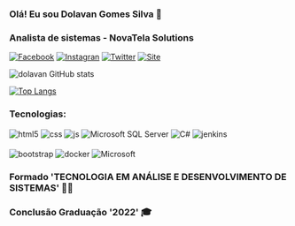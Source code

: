 ### Olá! Eu sou Dolavan Gomes Silva 👋 
### Analista de sistemas - NovaTela Solutions

[![Facebook](https://img.shields.io/badge/Facebook-1877F2?style=for-the-badge&logo=facebook&logoColor=white)](https://www.facebook.com/dolavan.silva)
[![Instagran](https://img.shields.io/badge/Instagram-E4405F?style=for-the-badge&logo=instagram&logoColor=white)](https://www.instagram.com/dolavansilva/)
[![Twitter](https://img.shields.io/badge/Twitter-1DA1F2?style=for-the-badge&logo=twitter&logoColor=white)](https://twitter.com/DolavanS)
[![Site](https://img.shields.io/website?label=novatela.com.br&style=for-the-badge&url=https://www.novatela.com.br/)](https://www.novatela.com.br)

![dolavan GitHub stats](https://github-readme-stats.vercel.app/api?username=dolavan&show_icons=true&theme=radical)


[![Top Langs](https://github-readme-stats.vercel.app/api/top-langs/?username=dolavan&langs_count=8)](https://github.com/dolavan/github-readme-stats)
<!--[![Top Langs](https://github-readme-stats.vercel.app/api/top-langs/?username=dolavan)](https://github.com/dolavan/github-readme-stats)-->
<!--[![Top Langs](https://github-readme-stats.vercel.app/api/top-langs/?username=dolavan&hide=javascript,html)](https://github.com/dolavan/github-readme-stats)-->






### Tecnologias: 

<div>
  <img align="center" alt="html5" src="https://img.shields.io/badge/HTML5-E34F26?style=for-the-badge&logo=html5&logoColor=white">
  <img align="center" alt="css" src="https://img.shields.io/badge/CSS3-1572B6?style=for-the-badge&logo=css3&logoColor=white">
  <img align="center" alt="js" src="https://img.shields.io/badge/JavaScript-F7DF1E?style=for-the-badge&logo=javascript&logoColor=black">
  <img align="center" alt="Microsoft SQL Server" src="https://img.shields.io/badge/Microsoft_SQL_Server-CC2927?style=for-the-badge&logo=microsoft-sql-server&logoColor=white">
  <img align="center" alt="C#" src="https://img.shields.io/badge/C%23-239120?style=for-the-badge&logo=c-sharp&logoColor=white">
  <img align="center" alt="jenkins" src="https://img.shields.io/badge/jenkins-2d1a07?style=for-the-badge&logo=jenkins&logoColor=white">
  <br/>
  <br/>
  <img align="center" alt="bootstrap" src="https://img.shields.io/badge/bootstrap-7E4DD2?style=for-the-badge&logo=%3Ebootstrap&logoColor=white">
  <img align="center" alt="docker" src="https://img.shields.io/badge/Docker-2da9ff?style=for-the-badge&logo=docker&logoColor=white">
  <img align="center" alt="Microsoft" src="https://img.shields.io/badge/.NET-ffffff?style=for-the-badge&logo=%3E.NET&logoColor=black">
</div>

### Formado 'TECNOLOGIA EM ANÁLISE E DESENVOLVIMENTO DE SISTEMAS' 👨‍💻 
### Conclusão Graduação '2022' 🎓







